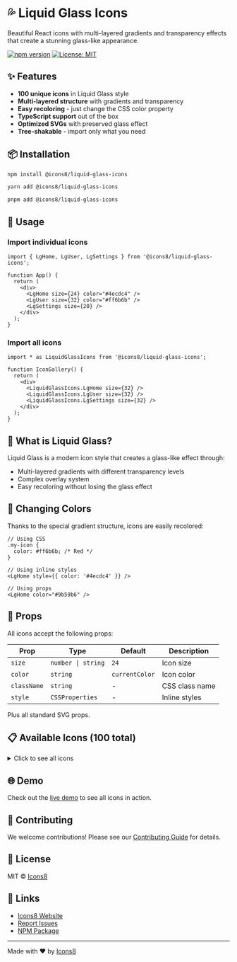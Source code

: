 # 💦 Liquid Glass Icons

Beautiful React icons with multi-layered gradients and transparency effects that create a stunning glass-like appearance.

[![npm version](https://badge.fury.io/js/%40icons8%2Fliquid-glass-icons.svg)](https://www.npmjs.com/package/@icons8/liquid-glass-icons)
[![License: MIT](https://img.shields.io/badge/License-MIT-yellow.svg)](https://opensource.org/licenses/MIT)

## ✨ Features

- **100 unique icons** in Liquid Glass style
- **Multi-layered structure** with gradients and transparency
- **Easy recoloring** - just change the CSS color property
- **TypeScript support** out of the box
- **Optimized SVGs** with preserved glass effect
- **Tree-shakable** - import only what you need

## 📦 Installation

```bash
npm install @icons8/liquid-glass-icons
```

```bash
yarn add @icons8/liquid-glass-icons
```

```bash
pnpm add @icons8/liquid-glass-icons
```

## 🚀 Usage

### Import individual icons

```tsx
import { LgHome, LgUser, LgSettings } from '@icons8/liquid-glass-icons';

function App() {
  return (
    <div>
      <LgHome size={24} color="#4ecdc4" />
      <LgUser size={32} color="#ff6b6b" />
      <LgSettings size={20} />
    </div>
  );
}
```

### Import all icons

```tsx
import * as LiquidGlassIcons from '@icons8/liquid-glass-icons';

function IconGallery() {
  return (
    <div>
      <LiquidGlassIcons.LgHome size={32} />
      <LiquidGlassIcons.LgUser size={32} />
      <LiquidGlassIcons.LgSettings size={32} />
    </div>
  );
}
```

## 🎨 What is Liquid Glass?

Liquid Glass is a modern icon style that creates a glass-like effect through:
- Multi-layered gradients with different transparency levels
- Complex overlay system
- Easy recoloring without losing the glass effect

## 🎨 Changing Colors

Thanks to the special gradient structure, icons are easily recolored:

```tsx
// Using CSS
.my-icon {
  color: #ff6b6b; /* Red */
}

// Using inline styles
<LgHome style={{ color: '#4ecdc4' }} />

// Using props
<LgHome color="#9b59b6" />
```

## 🔧 Props

All icons accept the following props:

| Prop | Type | Default | Description |
|------|------|---------|-------------|
| `size` | `number \| string` | `24` | Icon size |
| `color` | `string` | `currentColor` | Icon color |
| `className` | `string` | - | CSS class name |
| `style` | `CSSProperties` | - | Inline styles |

Plus all standard SVG props.

## 📋 Available Icons (100 total)

<details>
<summary>Click to see all icons</summary>

- LgAbout
- LgAddUserMale
- LgAppointmentReminders
- LgBack
- LgBinoculars
- LgBookmark
- LgBookmarkRibbon
- LgBox
- LgBriefcase
- LgCalendar
- LgCancel
- LgCancel2
- LgCheckAll
- LgChecked
- LgChecked2
- LgCheckmark
- LgClock
- LgCloseWindow
- LgComboChart
- LgConferenceCall
- LgContacts
- LgCursor
- LgDelete
- LgDeleteSign
- LgDocument
- LgDomain
- LgDownload
- LgDownloads2
- LgEdit
- LgEmail
- LgEmptyTrush
- LgExit
- LgExpandArrow
- LgExternalLink
- LgFacebook
- LgFacebookNew
- LgFile
- LgFilledTrash
- LgFolderInvoices
- LgFolderInvoices19
- LgForYou
- LgForward
- LgGeminiAi
- LgGmail
- LgGoogleLogo
- LgGroups
- LgHandCursor
- LgHome
- LgIdea
- LgImageFile
- LgInfo
- LgInstagramNew
- LgKey
- LgLike
- LgLinkedin
- LgLock
- LgMailboxClosedFlagDown
- LgMaintenance
- LgMarker
- LgMenu
- LgMusic
- LgNews
- LgNoSynchronize
- LgOK
- LgOpenedFolder
- LgPhone
- LgPicture
- LgPinterest
- LgPlus
- LgPlusMath
- LgPuzzle
- LgRefresh
- LgRestart
- LgSave
- LgScroll
- LgSearch
- LgSecuredLetter
- LgService
- LgSettings
- LgShare
- LgShare2
- LgShare3
- LgShutdown
- LgSpeechBubble
- LgStar
- LgSun
- LgSupport
- LgSynchronize
- LgToolbox
- LgTrash
- LgTwitter
- LgUncheckAll
- LgUnlock
- LgUpload2
- LgUser
- LgUserFemale
- LgUserMale
- LgVisible
- LgWhatsapp
- LgYoutubePlay
- LgUserFemale
- LgUserMale
- LgUser
- LgVisible
- LgWhatsapp
- LgYoutubePlay

</details>

## 🌐 Demo

Check out the [live demo](https://icons8.github.io/liquid-glass-icons) to see all icons in action.

## 🤝 Contributing

We welcome contributions! Please see our [Contributing Guide](CONTRIBUTING.md) for details.

## 📄 License

MIT © [Icons8](https://icons8.com)

## 🔗 Links

- [Icons8 Website](https://icons8.com)
- [Report Issues](https://github.com/icons8/liquid-glass-icons/issues)
- [NPM Package](https://www.npmjs.com/package/@icons8/liquid-glass-icons)

---

Made with ❤️ by [Icons8](https://icons8.com) 